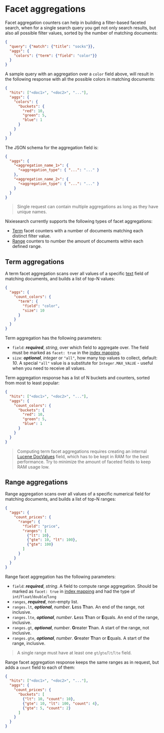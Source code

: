 # Facet aggregations

Facet aggregation counters can help in building a filter-based faceted search, when for a single search query you get not only search results, but also all possible filter values, sorted by the number of matching documents:

```json
{
  "query": {"match": {"title": "socks"}},
  "aggs": {
    "colors": {"term": {"field": "color"}}
  }
}
```

A sample query with an aggregation over a `color` field above, will result in the following response with all the possible colors in matching documents:

```json
{
  "hits": ["<doc1>", "<doc2>", "..."],
  "aggs": {
    "colors": {
      "buckets": {
        "red": 10,
        "green": 5,
        "blue": 1
      }
    }
  }
}
```

The JSON schema for the aggregation field is:

```json
{
  "aggs": {
    "<aggregation_name_1>": {
      "<aggregation_type": { "...": "..." }
    },
    "<aggregation_name_2>": {
      "<aggregation_type": { "...": "..." }
    }
  }
}
```

> Single request can contain multiple aggregations as long as they have unique names.

Nixiesearch currently supports the following types of facet aggregations:

* [Term](#term-aggregations) facet counters with a number of documents matching each distinct filter value.
* [Range](#range-aggregations) counters to number the amount of documents within each defined range.

## Term aggregations

A term facet aggregation scans over all values of a specific [text](../index/field-types.md#text-fields) field of matching documents, and builds a list of top-N values:

```json
{
  "aggs": {
    "count_colors": {
      "term": {
        "field": "color",
        "size": 10
      }
    }
  }
}
```

Term aggregation has the following parameters:

* `field`: ***required***, *string*, over which field to aggregate over. The field must be marked as `facet: true` in the [index mapping](../../config/mapping.md).
* `size`: ***optional***, *integer* or `"all"`, how many top values to collect, default: *10*. A special `"all"` value is a substitute for `Integer.MAX_VALUE` - useful when you need to receive all values.

Term aggregation response has a list of N buckets and counters, sorted from most to least popular:

```json
{
  "hits": ["<doc1>", "<doc2>", "..."],
  "aggs": {
    "count_colors": {
      "buckets": {
        "red": 10,
        "green": 5,
        "blue": 1
      }
    }
  }
}
```

> Computing term facet aggregations requires creating an internal [Lucene DocValues](https://lucene.apache.org/core/9_0_0/core/org/apache/lucene/index/DocValues.html) field, which has to be kept in RAM for the best performance. Try to minimize the amount of faceted fields to keep RAM usage low.

## Range aggregations

Range aggregation scans over all values of a specific numerical field for matching documents, and builds a list of top-N ranges:

```json
{
  "aggs": {
    "count_prices": {
      "range": {
        "field": "price",
        "ranges": [
          {"lt": 10},
          {"gte": 10, "lt": 100},
          {"gte": 100}
        ]
      }
    }
  }
}
```

Range facet aggregation has the following parameters:

* `field`: ***required***, *string*. A field to compute range aggregation. Should be marked as `facet: true` in [index mapping](../../config/mapping.md) and had the type of `int`/`float`/`double`/`long`
* `ranges`, ***required***, non-empty list.
* `ranges.lt`, ***optional***, *number*. **L**ess **T**han. An end of the range, not inclusive.
* `ranges.lte`, ***optional***, *number*. **L**ess **T**han or **E**quals. An end of the range, inclusive.
* `ranges.gt`, ***optional***, *number*. **G**reater **T**han. A start of the range, not inclusive.
* `ranges.gte`, ***optional***, *number*. **G**reater **T**han or **E**quals. A start of the range, inclusive.

>A single range must have at least one `gt`/`gte`/`lt`/`lte` field.

Range facet aggregation response keeps the same ranges as in request, but adds a `count` field to each of them:

```json
{
  "hits": ["<doc1>", "<doc2>", "..."],
  "aggs": {
    "count_prices": {
      "buckets": [
        {"lt": 10, "count": 10},
        {"gte": 10, "lt": 100, "count": 4},
        {"gte": 5, "count": 2}
      ]
    }
  }
}

```
